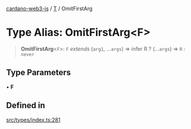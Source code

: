 [cardano-web3-js](../../../index.md) / [T](../index.md) / OmitFirstArg

# Type Alias: OmitFirstArg\<F\>

> **OmitFirstArg**\<`F`\>: `F` *extends* (`arg1`, ...`args`) => infer R ? (...`args`) => `R` : `never`

## Type Parameters

• **F**

## Defined in

[src/types/index.ts:281](https://github.com/xray-network/cardano-web3-js/blob/c2cd49478a527b9b57b4028f4ad7add1c4bff5b8/src/types/index.ts#L281)
